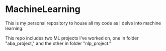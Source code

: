 # MachineLearning

This is my personal repository to house all my code as I delve into machine learning.

This repo includes two ML projects I've worked on, one in folder "aba_project," and the other in folder "nlp_project."

